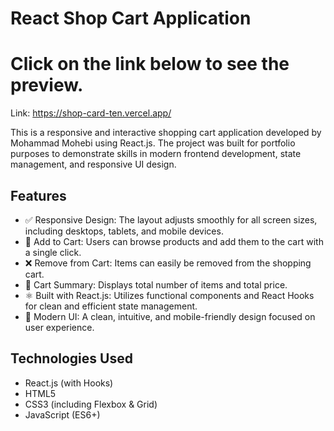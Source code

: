 # React Shop Cart Application

# Click on the link below to see the preview.
Link: https://shop-card-ten.vercel.app/

This is a responsive and interactive shopping cart application developed by Mohammad Mohebi using React.js. The project was built for portfolio purposes to demonstrate skills in modern frontend development, state management, and responsive UI design.

## Features

- ✅ Responsive Design: The layout adjusts smoothly for all screen sizes, including desktops, tablets, and mobile devices.
- 🛒 Add to Cart: Users can browse products and add them to the cart with a single click.
- ❌ Remove from Cart: Items can easily be removed from the shopping cart.
- 🧮 Cart Summary: Displays total number of items and total price.
- ⚛️ Built with React.js: Utilizes functional components and React Hooks for clean and efficient state management.
- 🎨 Modern UI: A clean, intuitive, and mobile-friendly design focused on user experience.

## Technologies Used

- React.js (with Hooks)
- HTML5
- CSS3 (including Flexbox & Grid)
- JavaScript (ES6+)

